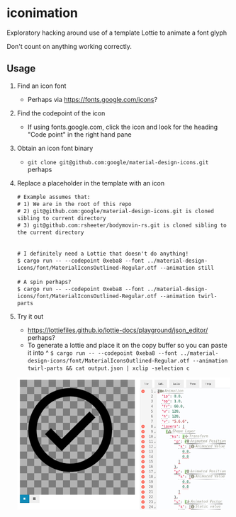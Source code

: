 # iconimation
Exploratory hacking around use of a template Lottie to animate a font glyph

Don't count on anything working correctly.

## Usage

1. Find an icon font
   * Perhaps via https://fonts.google.com/icons?
1. Find the codepoint of the icon
   * If using fonts.google.com, click the icon and look for the heading "Code point" in the right hand pane
1. Obtain an icon font binary
   * `git clone git@github.com:google/material-design-icons.git` perhaps
1. Replace a placeholder in the template with an icon

    ```shell
    # Example assumes that:
    # 1) We are in the root of this repo
    # 2) git@github.com:google/material-design-icons.git is cloned sibling to current directory
    # 3) git@github.com:rsheeter/bodymovin-rs.git is cloned sibling to the current directory
   

    # I definitely need a Lottie that doesn't do anything!
    $ cargo run -- --codepoint 0xeba8 --font ../material-design-icons/font/MaterialIconsOutlined-Regular.otf --animation still

    # A spin perhaps?
    $ cargo run -- --codepoint 0xeba8 --font ../material-design-icons/font/MaterialIconsOutlined-Regular.otf --animation twirl-parts
    ```

1. Try it out
   * https://lottiefiles.github.io/lottie-docs/playground/json_editor/ perhaps?
   * To generate a lottie and place it on the copy buffer so you can paste it into ^
   `$ cargo run -- --codepoint 0xeba8 --font ../material-design-icons/font/MaterialIconsOutlined-Regular.otf --animation twirl-parts && cat output.json | xclip -selection c`

   ![Playground](resources/images/playground.png)